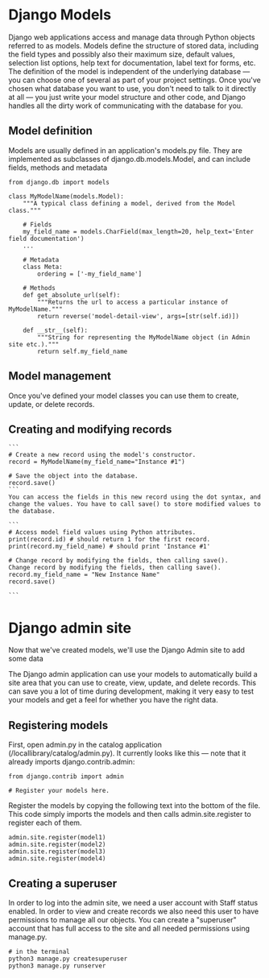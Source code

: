 # Django Models
Django web applications access and manage data through Python objects referred to as models. Models define the structure of stored data, including the field types and possibly also their maximum size, default values, selection list options, help text for documentation, label text for forms, etc. The definition of the model is independent of the underlying database — you can choose one of several as part of your project settings. Once you've chosen what database you want to use, you don't need to talk to it directly at all — you just write your model structure and other code, and Django handles all the dirty work of communicating with the database for you.

## Model definition 
Models are usually defined in an application's models.py file. They are implemented as subclasses of django.db.models.Model, and can include fields, methods and metadata

```
from django.db import models

class MyModelName(models.Model):
    """A typical class defining a model, derived from the Model class."""

    # Fields
    my_field_name = models.CharField(max_length=20, help_text='Enter field documentation')
    ...

    # Metadata
    class Meta: 
        ordering = ['-my_field_name']

    # Methods
    def get_absolute_url(self):
        """Returns the url to access a particular instance of MyModelName."""
        return reverse('model-detail-view', args=[str(self.id)])
    
    def __str__(self):
        """String for representing the MyModelName object (in Admin site etc.)."""
        return self.my_field_name

``` 

## Model management 
Once you've defined your model classes you can use them to create, update, or delete records.

 ## Creating and modifying records
    ``` 
    # Create a new record using the model's constructor.
    record = MyModelName(my_field_name="Instance #1")

    # Save the object into the database.
    record.save()
    ```
    You can access the fields in this new record using the dot syntax, and change the values. You have to call save() to store modified values to the database.

    ```
    # Access model field values using Python attributes.
    print(record.id) # should return 1 for the first record. 
    print(record.my_field_name) # should print 'Instance #1'

    # Change record by modifying the fields, then calling save().
    Change record by modifying the fields, then calling save().
    record.my_field_name = "New Instance Name"
    record.save()
        
    ```


# Django admin site
Now that we've created models, we'll use the Django Admin site to add some data

The Django admin application can use your models to automatically build a site area that you can use to create, view, update, and delete records. This can save you a lot of time during development, making it very easy to test your models and get a feel for whether you have the right data.

## Registering models 
First, open admin.py in the catalog application (/locallibrary/catalog/admin.py). It currently looks like this — note that it already imports django.contrib.admin:

``` 
from django.contrib import admin

# Register your models here.

```
Register the models by copying the following text into the bottom of the file. This code simply imports the models and then calls admin.site.register to register each of them.

```
admin.site.register(model1)
admin.site.register(model2)
admin.site.register(model3)
admin.site.register(model4)

```

## Creating a superuser

In order to log into the admin site, we need a user account with Staff status enabled. In order to view and create records we also need this user to have permissions to manage all our objects.  You can create a "superuser" account that has full access to the site and all needed permissions using manage.py.

``` 
# in the terminal 
python3 manage.py createsuperuser
python3 manage.py runserver

```
